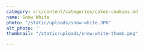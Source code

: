 ```yaml
---
category: src/content/categories/cakes-cookies.md
name: Snow White
photo: "/static/uploads/snow-white.JPG"
alt_photo: ''
thumbnail: "/static/uploads/snow-white-thumb.png"

---
```

